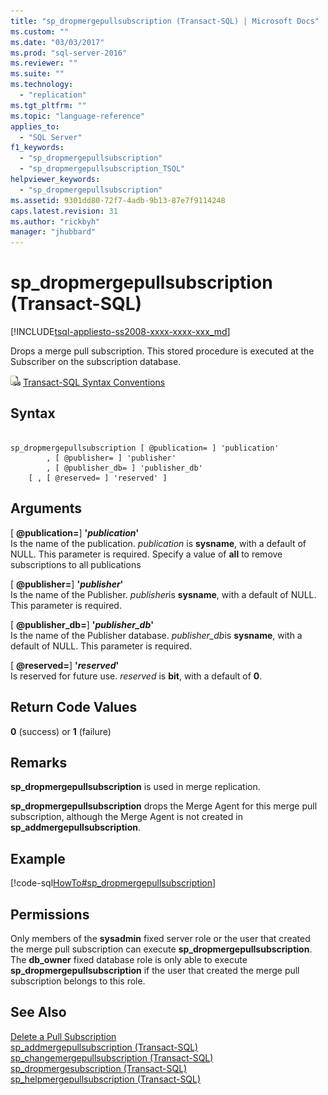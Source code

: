 ```yaml
---
title: "sp_dropmergepullsubscription (Transact-SQL) | Microsoft Docs"
ms.custom: ""
ms.date: "03/03/2017"
ms.prod: "sql-server-2016"
ms.reviewer: ""
ms.suite: ""
ms.technology: 
  - "replication"
ms.tgt_pltfrm: ""
ms.topic: "language-reference"
applies_to: 
  - "SQL Server"
f1_keywords: 
  - "sp_dropmergepullsubscription"
  - "sp_dropmergepullsubscription_TSQL"
helpviewer_keywords: 
  - "sp_dropmergepullsubscription"
ms.assetid: 9301dd80-72f7-4adb-9b13-87e7f9114248
caps.latest.revision: 31
ms.author: "rickbyh"
manager: "jhubbard"
---
```

# sp_dropmergepullsubscription (Transact-SQL)
[!INCLUDE[tsql-appliesto-ss2008-xxxx-xxxx-xxx_md](../../../database-engine/configure/windows/includes/tsql-appliesto-ss2008-xxxx-xxxx-xxx-md.md)]

  Drops a merge pull subscription. This stored procedure is executed at the Subscriber on the subscription database.  
  
 ![Topic link icon](../../../database-engine/configure/windows/media/topic-link.gif "Topic link icon") [Transact-SQL Syntax Conventions](../../../t-sql/language-elements/transact-sql-syntax-conventions-transact-sql.md)  
  
## Syntax  
  
```  
  
sp_dropmergepullsubscription [ @publication= ] 'publication'   
        , [ @publisher= ] 'publisher'   
        , [ @publisher_db= ] 'publisher_db'   
    [ , [ @reserved= ] 'reserved' ]  
```  
  
## Arguments  
 [ **@publication=**] **'***publication***'**  
 Is the name of the publication. *publication* is **sysname**, with a default of NULL. This parameter is required. Specify a value of **all** to remove subscriptions to all publications  
  
 [ **@publisher=**] **'***publisher***'**  
 Is the name of the Publisher. *publisher*is **sysname**, with a default of NULL. This parameter is required.  
  
 [ **@publisher_db=**] **'***publisher_db***'**  
 Is the name of the Publisher database. *publisher_db*is **sysname**, with a default of NULL. This parameter is required.  
  
 [ **@reserved=**] **'***reserved***'**  
 Is reserved for future use. *reserved* is **bit**, with a default of **0**.  
  
## Return Code Values  
 **0** (success) or **1** (failure)  
  
## Remarks  
 **sp_dropmergepullsubscription** is used in merge replication.  
  
 **sp_dropmergepullsubscription** drops the Merge Agent for this merge pull subscription, although the Merge Agent is not created in **sp_addmergepullsubscription**.  
  
## Example  
 [!code-sql[HowTo#sp_dropmergepullsubscription](../../../relational-databases/reference/system-stored-procedures/codesnippet/tsql/sp-dropmergepullsubscrip_1.sql)]  
  
## Permissions  
 Only members of the **sysadmin** fixed server role or the user that created the merge pull subscription can execute **sp_dropmergepullsubscription**. The **db_owner** fixed database role is only able to execute **sp_dropmergepullsubscription** if the user that created the merge pull subscription belongs to this role.  
  
## See Also  
 [Delete a Pull Subscription](../../../relational-databases/replication/delete-a-pull-subscription.md)   
 [sp_addmergepullsubscription &#40;Transact-SQL&#41;](../../../relational-databases/reference/system-stored-procedures/sp-addmergepullsubscription-transact-sql.md)   
 [sp_changemergepullsubscription &#40;Transact-SQL&#41;](../../../relational-databases/reference/system-stored-procedures/sp-changemergepullsubscription-transact-sql.md)   
 [sp_dropmergesubscription &#40;Transact-SQL&#41;](../../../relational-databases/reference/system-stored-procedures/sp-dropmergesubscription-transact-sql.md)   
 [sp_helpmergepullsubscription &#40;Transact-SQL&#41;](../../../relational-databases/reference/system-stored-procedures/sp-helpmergepullsubscription-transact-sql.md)  
  
  